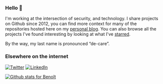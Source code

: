 ### Hello 👋

I'm working at the intersection of security, and technology. I share projects on Github since 2012, you can find more context for many of the repositories hosted here on my [personal blog](https://BHDicaire.com/en/). You can also browse all the projects I've found interesting by looking at what I've [starred](https://github.com/BHDicaire?tab=stars). 

By the way, my last name is pronounced “de-care”.
### Elsewhere on the internet

[![Twitter](https://user-images.githubusercontent.com/282759/84680160-40c90c80-af00-11ea-8390-bb86858c5fa5.png)](https://twitter.com/bhdicaire) 
[![LinkedIn](https://user-images.githubusercontent.com/282759/84680162-4161a300-af00-11ea-912c-8f32e5cc1676.png)](https://linkedin.com/in/bhdicaire)

[![Github stats for Benoît](https://github-readme-stats.vercel.app/api?username=bhdicaire&show_icons=true&hide_border=false&count_private=true&hide_title=false)
](https://github.com/anuraghazra/github-readme-stats)
